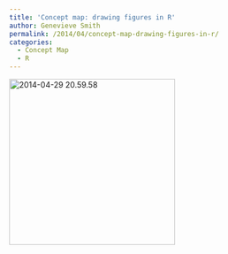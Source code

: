 ```yaml
---
title: 'Concept map: drawing figures in R'
author: Genevieve Smith
permalink: /2014/04/concept-map-drawing-figures-in-r/
categories:
  - Concept Map
  - R
---
```

[<img class="alignnone size-medium wp-image-6827" alt="2014-04-29 20.59.58" src="http://teaching.software-carpentry.org/wp-content/uploads/2014/04/2014-04-29-20.59.58-300x300.jpg" width="300" height="300" />][1]

 [1]: http://teaching.software-carpentry.org/wp-content/uploads/2014/04/2014-04-29-20.59.58.jpg
